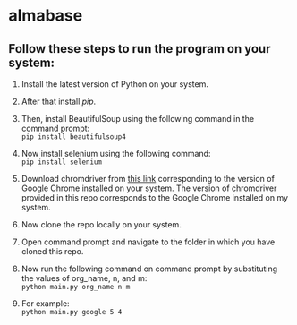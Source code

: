 # almabase
<h2>Follow these steps to run the program on your system:</h2>

 1. Install the latest version of Python on your system.
 2. After that install *pip*.
 3. Then, install BeautifulSoup using the following command in the command prompt:<br> ```pip install beautifulsoup4```
    
 4. Now install selenium using the following command:<br>```pip install selenium```
     
 5. Download chromdriver from [this link](https://chromedriver.chromium.org/downloads) corresponding to the version of Google Chrome installed on your system. The version of chromdriver provided in this repo corresponds to the Google Chrome installed on my system.
 6. Now clone the repo locally on your system.
 7. Open command prompt and navigate to the folder in which you have cloned this repo.
 8. Now run the following command on command prompt by substituting the values of org_name, n, and m:<br>```python main.py org_name n m```
 9. For example:<br> ```python main.py google 5 4``` 
